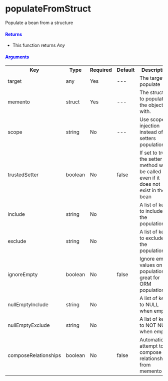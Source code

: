 # populateFromStruct

Populate a bean from a structure

<h4 style="color:blue">Returns</h4>

* This function returns <i>Any</i>

<h4 style="color:blue">Arguments</h4>

<table class="tablelisting" cellpadding="5">
<tbody><tr>
<th><b>Key</b> </th>
<th><b>Type</b> </th>
<th><b>Required</b> </th>
<th><b>Default</b> </th>
<th><b>Description</b> </th></tr>
<tr>
<td>target </td>
<td>any </td>
<td>Yes </td>
<td>--- </td>
<td>The target to populate</td></tr>
<tr>
<td>memento </td>
<td>struct </td>
<td>Yes </td>
<td>--- </td>
<td>The structure to populate the object with.</td></tr>
<tr>
<td>scope </td>
<td>string </td>
<td>No </td>
<td>--- </td>
<td>Use scope injection instead of setters population.</td></tr>
<tr>
<td>trustedSetter </td>
<td>boolean </td>
<td>No </td>
<td>false </td>
<td>If set to true, the setter method will be called even if it does not exist in the bean</td></tr>
<tr>
<td>include </td>
<td>string </td>
<td>No </td>
<td>
</td><td>A list of keys to include in the population</td></tr>
<tr>
<td>exclude </td>
<td>string </td>
<td>No </td>
<td>
</td><td>A list of keys to exclude in the population</td></tr>
<tr>
<td>ignoreEmpty </td>
<td>boolean </td>
<td>No </td>
<td>false </td>
<td>Ignore empty values on populations, great for ORM population</td></tr>
<tr>
<td>nullEmptyInclude </td>
<td>string </td>
<td>No </td>
<td>
</td><td>A list of keys to NULL when empty</td></tr>
<tr>
<td>nullEmptyExclude </td>
<td>string </td>
<td>No </td>
<td>
</td><td>A list of keys to NOT NULL when empty</td></tr>
<tr>
<td>composeRelationships </td>
<td>boolean </td>
<td>No </td>
<td>false </td>
<td>Automatically attempt to compose relationships from memento</td></tr></tbody></table>
